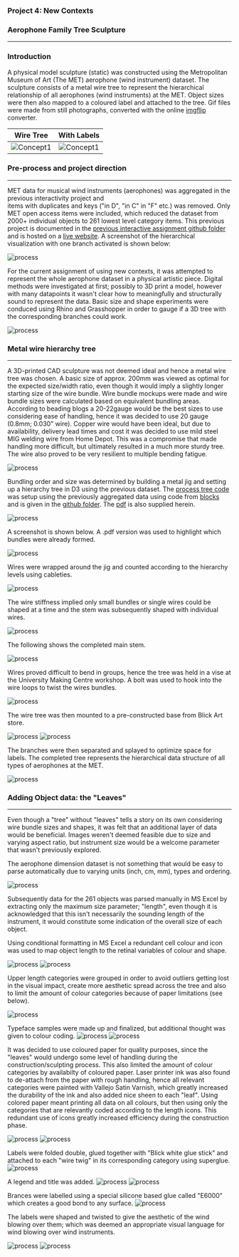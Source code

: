 ### Project 4: New Contexts

### Aerophone Family Tree Sculpture


--------------------------


### Introduction

A physical model sculpture (static) was constructed using the Metropolitan Museum of Art (The MET) aerophone (wind instrument) dataset.
The sculpture consists of a metal wire tree to represent the hierarchical relationship of all aerophones (wind instruments) at the MET.
Object sizes were then also mapped to a coloured label and attached to the tree.
Gif files were made from still photographs, converted with the online [imgflip](https://imgflip.com/gif-maker) converter.


Wire Tree            |  With Labels
:-------------------------:|:-------------------------:
![Concept1](./images/wintertreeAnimate.gif)|![Concept1](./images/tree_small.gif)




### Pre-process and project direction
---------------------------------------------

MET data for musical wind instruments (aerophones) was aggregated in the previous interactivity project and  
items with duplicates and keys ("in D", "in C" in "F" etc.) was removed. Only MET open access items were included, 
which reduced the dataset from 2000+ individual objects to 261 lowest level category items. This previous project is documented in the 
[previous interactive assignment github folder](https://github.com/acdreyer/PGDV5200_MajorStudio1/tree/master/Project_Interactive)
and is hosted on a [live website](http://www.antimurphy.com/dataviz/).
A screenshot of the hierarchical visualization with one branch activated is shown below:

![process](./images/aerophoneTree_1.PNG)


For the current assignment of using new contexts, it was attempted to represent the whole aerophone dataset in a physical artistic piece.
Digital methods were investigated at first; possibly to 3D print a model, however with many datapoints it wasn't clear how to meaningfully
and structurally sound to represent the data. Basic size and shape experiments were conduced using Rhino and Grasshopper in order to 
gauge if a 3D tree with the corresponding branches could work. 

![process](./images/rhinoGrasshopper.PNG)



### Metal wire hierarchy tree
------------------------------------------


A 3D-printed CAD sculpture was not deemed ideal and hence a metal wire tree was chosen.
A basic size of approx. 200mm was viewed as optimal for the expected size/width ratio, 
even though it would imply a slightly longer starting size of the wire bundle.
Wire bundle mockups were made and wire bundle sizes were calculated based on equivalent bundling areas. 
According to beading blogs a 20-22gauge would be the best sizes to use considering ease of handling, 
hence it was decided to use 20 gauge (0.8mm; 0.030" wire).
Copper wire would have been ideal, but due to availability, delivery lead times and cost it was decided 
to use mild steel MIG welding wire from Home Depot. This was a compromise that made handling more difficult, but ultimately resulted in 
a much more sturdy tree. The wire also proved to be very resilient to multiple bending fatigue. 

![process](./images/process_0.jpg)


Bundling order and size was determined by building a metal jig and setting up a hierarchy tree in D3 using the previous dataset.
The [process tree code](http://htmlpreview.github.io/?https://github.com/acdreyer/PGDV5200_MajorStudio1/blob/master/Project_NewContexts/processTree/index.html) 
was setup using the previously aggregated data using code from [blocks](http://bl.ocks.org/tchaymore/1249394)
and is given in the [github folder](https://github.com/acdreyer/PGDV5200_MajorStudio1/blob/master/Project_NewContexts/processTree/index.html).
The [pdf](./images/NodeLinkTree.pdf) is also supplied herein.

![process](./images/nodeLinkTree.PNG)



A screenshot is shown below. A .pdf version was used to highlight which bundles were already formed.

![process](./images/process_2.jpg)

Wires were wrapped around the jig and counted according to the hierarchy levels using cableties.

![process](./images/process_1.jpg)


The wire stiffness  implied only small bundles or single wires could be shaped at a time and the stem was 
subsequently shaped with individual wires.


![process](./images/process_3.jpg)

The following shows the completed main stem.


![process](./images/process_4.jpg)

Wires proved difficult to bend in groups, hence the tree was held in a vise at the University Making Centre workshop.
A bolt was used to hook into the wire loops to twist the wires bundles.

![process](./images/process_5.jpg)


The wire tree was then mounted to a pre-constructed base from Blick Art store.

![process](./images/process_6.jpg)
![process](./images/process_7.jpg)


The branches were then separated and splayed to optimize space for labels.
The completed tree represents the hierarchical data structure of all types of aerophones at the MET.

![process](./images/process_8.jpg)




### Adding Object data: the "Leaves"
--------------------------------------------


Even though a "tree" without "leaves" tells a story on its own considering wire bundle sizes and shapes,
it was felt that an additional layer of data would be beneficial.
Images weren't deemed feasible due to size and varying aspect ratio, but instrument size would be a welcome parameter
that wasn't previously explored.


The aerophone dimension dataset is not something that would be easy to parse automatically due to varying units (inch, cm, mm),
types and ordering.

![process](./images/processExcel_4.PNG)



Subsequently data for the 261 objects was parsed manually in MS Excel by extracting only the maximum size parameter; "length",
even though it is acknowledged that this isn't necessarily the sounding length of the instrument, it would constitute some indication
of the overall size of each object. 


Using conditional formatting in MS Excel a redundant cell colour and icon was used to map object length to the retinal variables of colour and shape.

![process](./images/processExcel_2.PNG)
![process](./images/processExcel_3.PNG)



Upper length categories were grouped in order to avoid outliers getting lost in the visual impact,
create more aesthetic spread across the tree and also to limit the amount of colour categories because of paper limitations (see below).

![process](./images/processExcel_5.png)



Typeface samples were made up and finalized, but additional thought was given to colour coding.
![process](./images/process_9.jpg)
![process](./images/process_10.jpg)



It was decided to use coloured paper for quality purposes, since the "leaves" would undergo some level of handling during the construction/sculpting
process. This also limited the amount of colour categories by availabilty of coloured paper. 
Laser printer ink was also found to de-attach from the paper with rough handling, hence all relevant categories were painted with Vallejo 
Satin Varnish, which greatly increased the durability of the ink and also added nice sheen to each "leaf".
Using colored paper meant printing all data on all colours, but then using only the categories that are relevantly coded according to the 
length icons. This redundant use of icons greatly increased efficiency during the construction phase.

![process](./images/process_11.jpg)
![process](./images/process_12.jpg)


Labels were folded double, glued together with "Blick white glue stick" and attached to each "wire twig" in its corresponding category
using superglue. 
![process](./images/process_13.jpg)

A legend and title was added.
![process](./images/process_14.jpg) ![process](./images/process_15.jpg)

Brances were labelled using a special silicone based glue called "E6000" which creates a good bond to any surface.
![process](./images/process_16.jpg) 

The labels were shaped and twisted to give the aesthetic of the wind blowing over them; which was deemed an appropriate
visual language for wind blowing over wind instruments.

![process](./images/process_17.jpg) ![process](./images/process_18.jpg)


